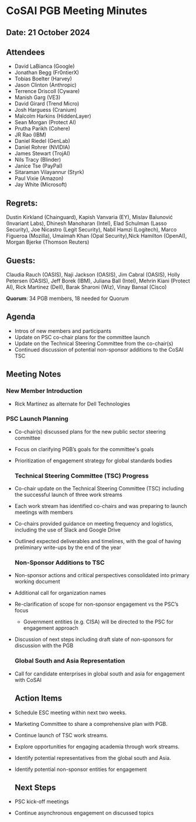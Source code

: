 
# CoSAI PGB Meeting Minutes 

## Date: 21 October 2024

## Attendees

* David LaBianca (Google)
* Jonathan Begg (Fr0ntierX)
* Tobias Boelter (Harvey)
* Jason Clinton (Anthropic)
* Terrence Driscoll (Cyware)
* Manish Garg (VE3)
* David Girard (Trend Micro)
* Josh Harguess (Cranium)
* Malcolm Harkins (HiddenLayer)
* Sean Morgan (Protect AI)
* Prutha Parikh (Cohere)
* JR Rao (IBM)
* Daniel Riedel (GenLab)
* Daniel Rohrer (NVIDIA)
* James Stewart (TrojAI)
* Nils Tracy (Blinder)
* Janice Tse (PayPal)
* Sitaraman Vilayannur (Styrk)
* Paul Vixie (Amazon)
* Jay White (Microsoft)


## Regrets:

Dustin Kirkland (Chainguard), Kapish Vanvaria (EY), Mislav Balunović (Invariant Labs), Dhinesh Manoharan (Intel), Elad Schulman (Lasso Security), Joe Nicastro (Legit Security), Nabil Hamzi (Logitech),  Marco Figueroa (Mozilla), Umaimah Khan (Opal Security),Nick Hamilton (OpenAI), Morgan Bjerke (Thomson Reuters)

## Guests:

Claudia Rauch (OASIS), Naji Jackson (OASIS), Jim Cabral (OASIS), Holly Petersen (OASIS), Jeff Borek (IBM), Juliana Ball (Intel), Mehrin Kiani (Protect AI), Rick Martinez (Dell), Barak Sharoni (Wiz), Vinay Bansal (Cisco)

**Quorum**: 34 PGB members, 18 needed for Quorum

## Agenda

- Intros of new members and participants  
- Update on PSC co-chair plans for the committee launch  
- Update on the Technical Steering Committee from the co-chair(s)  
- Continued discussion of potential non-sponsor additions to the CoSAI TSC

## Meeting Notes

### New Member Introduction

- Rick Martinez as alternate for Dell Technologies

### PSC Launch Planning

- Co-chair(s) discussed plans for the new public sector steering committee  
- Focus on clarifying PGB’s goals for the committee's goals  
- Prioritization of engagement strategy for global standards bodies

  ### Technical Steering Committee (TSC) Progress

- Co-chair update on the Technical Steering Committee (TSC) including the successful launch of three work streams  
- Each work stream has identified co-chairs and was preparing to launch meetings with members  
- Co-chairs provided guidance on meeting frequency and logistics, including the use of Slack and Google Drive  
- Outlined expected deliverables and timelines, with the goal of having preliminary write-ups by the end of the year

  ### Non-Sponsor Additions to TSC

- Non-sponsor actions and critical perspectives consolidated into primary working document  
- Additional call for organization names  
- Re-clarification of scope for non-sponsor engagement vs the PSC’s focus  
  - Government entities (e.g. CISA) will be directed to the PSC for engagement approach  
- Discussion of next steps including draft slate of non-sponsors for discussion with the PGB

  ### Global South and Asia Representation

- Call for candidate enterprises in global south and asia for engagement with CoSAI

  ## Action Items

- Schedule ESC meeting within next two weeks.  
- Marketing Committee to share a comprehensive plan with PGB.  
- Continue launch of TSC work streams.  
- Explore opportunities for engaging academia through work streams.  
- Identify potential representatives from the global south and Asia.  
- Identify potential non-sponsor entities for engagement

  ## Next Steps

- PSC kick-off meetings  
- Continue asynchronous engagement on discussed topics  
